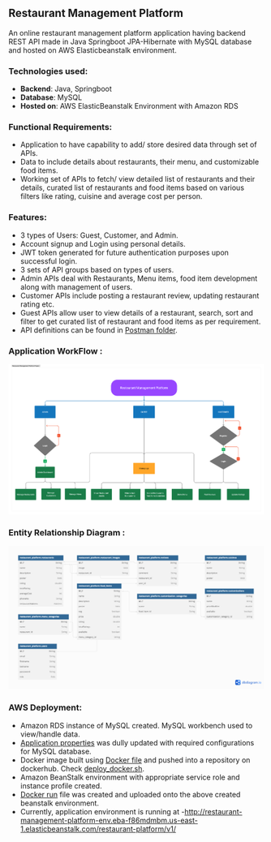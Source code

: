 ## **Restaurant Management Platform**

An online restaurant management platform application having backend REST API made in Java Springboot JPA-Hibernate with MySQL database and hosted on AWS Elasticbeanstalk environment. 

### Technologies used:

* **Backend**: Java, Springboot
* **Database**: MySQL
* **Hosted on**: AWS ElasticBeanstalk Environment with Amazon RDS

### Functional Requirements:

* Application to have capability to add/ store desired data through set of APIs.
* Data to include details about restaurants, their menu, and customizable food items.
* Working set of APIs to fetch/ view detailed list of restaurants and their details, curated list of restaurants and food items based on various filters like rating, cuisine and average cost per person. 

### Features:

* 3 types of Users: Guest, Customer, and Admin.
* Account signup and Login using personal details.
* JWT token generated for future authentication purposes upon successful login.
* 3 sets of API groups based on types of users.
* Admin APIs deal with Restaurants, Menu items, food item development along with management of users.
* Customer APIs include posting a restaurant review, updating restaurant rating etc.
* Guest APIs allow user to view details of a restaurant, search, sort and filter to get curated list of restaurant and food items as per requirement.
* API definitions can be found in [Postman folder](src/main/resources/static/Postman_Files). 

### Application WorkFlow :

![Restaurant Management Platform Workflow.png](src%2Fmain%2Fresources%2Fstatic%2FRestaurant%20Management%20Platform%20Workflow.png)

### Entity Relationship Diagram :
![Restaurant-management-platform-ER-diagram.png](src%2Fmain%2Fresources%2Fstatic%2FRestaurant-management-platform-ER-diagram.png)

### AWS Deployment:

* Amazon RDS instance of MySQL created. MySQL workbench used to view/handle data.
* [Application properties](src/main/resources/application.properties) was dully updated with required configurations for MySQL database.
* Docker image built using [Docker file](Dockerfile) and pushed into a repository on dockerhub. Check [deploy_docker.sh](scripts/deploy_docker.sh).
* Amazon BeanStalk environment with appropriate service role and instance profile created.
* [Docker run](Dockerrun.aws.json) file was created and uploaded onto the above created beanstalk environment.
* Currently, application environment is running at -http://restaurant-management-platform-env.eba-f86mdmbm.us-east-1.elasticbeanstalk.com/restaurant-platform/v1/